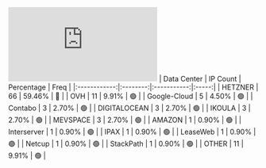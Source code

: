 ![Diagramm](https://github.com/obajay/StateSync-snapshots/blob/main/Projects/Gitopia/1/README.md)
| Data Center | IP Count | Percentage | Freq |
|:------------:|:--------:|:-----------:|:-----:|
| HETZNER | 66 | 59.46% | 🔴 |
| OVH | 11 | 9.91% | 🟢 |
| Google-Cloud | 5 | 4.50% | 🟢 |
| Contabo | 3 | 2.70% | 🟢 |
| DIGITALOCEAN | 3 | 2.70% | 🟢 |
| IKOULA | 3 | 2.70% | 🟢 |
| MEVSPACE | 3 | 2.70% | 🟢 |
| AMAZON | 1 | 0.90% | 🟢 |
| Interserver | 1 | 0.90% | 🟢 |
| IPAX | 1 | 0.90% | 🟢 |
| LeaseWeb | 1 | 0.90% | 🟢 |
| Netcup | 1 | 0.90% | 🟢 |
| StackPath | 1 | 0.90% | 🟢 |
| OTHER | 11 | 9.91% | 🟢 |